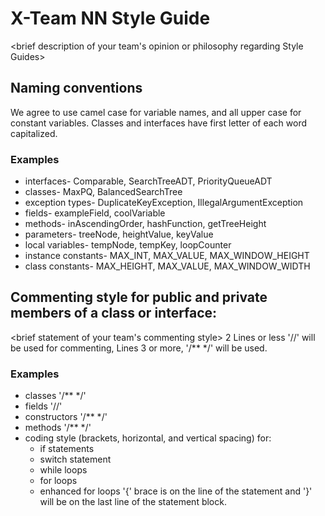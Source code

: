 # X-Team NN Style Guide

<brief description of your team's opinion or philosophy regarding Style Guides>

## Naming conventions

We agree to use camel case for variable names, and all upper case for constant variables. Classes and interfaces have first letter of each word capitalized.

### Examples
* interfaces- Comparable, SearchTreeADT, PriorityQueueADT
* classes- MaxPQ, BalancedSearchTree
* exception types- DuplicateKeyException, IllegalArgumentException
* fields- exampleField, coolVariable
* methods- inAscendingOrder, hashFunction, getTreeHeight
* parameters- treeNode, heightValue, keyValue
* local variables- tempNode, tempKey, loopCounter
* instance constants- MAX_INT, MAX_VALUE, MAX_WINDOW_HEIGHT
* class constants- MAX_HEIGHT, MAX_VALUE, MAX_WINDOW_WIDTH

## Commenting style for public and private members of a class or interface:

<brief statement of your team's commenting style>
2 Lines or less '//' will be used for commenting, Lines 3 or more, '/** */' will be used.

### Examples

* classes '/** */'
* fields '//'
* constructors '/** */'
* methods '/** */'
* coding style (brackets, horizontal, and vertical spacing) for:
  * if statements
  * switch statement
  * while loops
  * for loops
  * enhanced for loops
  '{' brace is on the line of the statement and '}' will be on the last line of the statement block.
